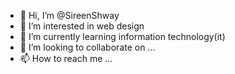 - 👋 Hi, I’m @SireenShway
- 👀 I’m interested in web design 
- 🌱 I’m currently learning information technology(it)
- 💞️ I’m looking to collaborate on ...
- 📫 How to reach me ...

<!---
SireenShway/SireenShway is a ✨ special ✨ repository because its `README.md` (this file) appears on your GitHub profile.
You can click the Preview link to take a look at your changes.
--->
